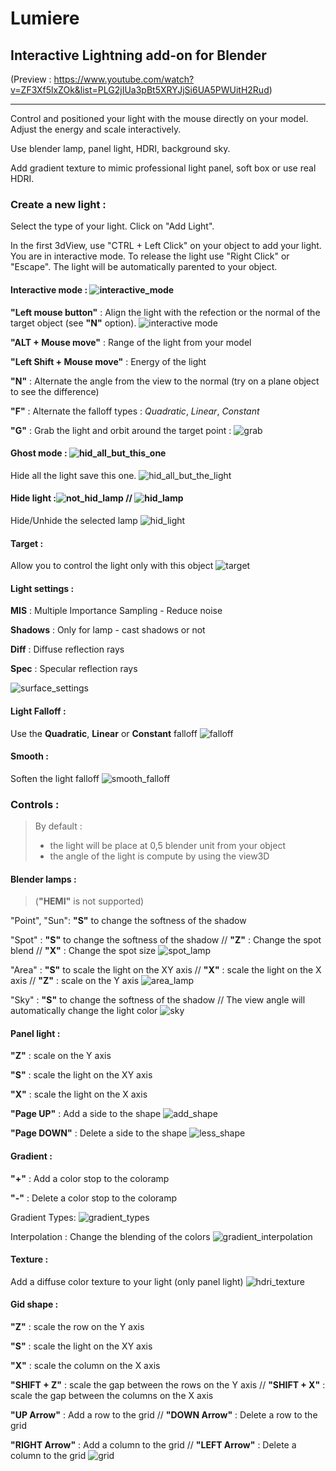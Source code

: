 # Lumiere

## Interactive Lightning add-on for Blender 
(Preview : https://www.youtube.com/watch?v=ZF3Xf5lxZOk&list=PLG2jIUa3pBt5XRYJjSi6UA5PWUitH2Rud)
****
Control and positioned your light with the mouse directly on your model. Adjust the energy and scale interactively.

Use blender lamp, panel light, HDRI, background sky. 

Add gradient texture to mimic professional light panel, soft box or use real HDRI.

### Create a new light :
Select the type of your light. Click on "Add Light". 

In the first 3dView, use "CTRL + Left Click" on your object to add your light. You are in interactive mode. To release the light use "Right Click" or "Escape". The light will be automatically parented to your object.

#### Interactive mode : ![interactive_mode](https://cloud.githubusercontent.com/assets/10100090/12847889/c100eac0-cc16-11e5-8b45-62334a23d06f.png)

**"Left mouse button"** : Align the light with the refection or the normal of the target object (see **"N"** option).
![interactive mode](https://cloud.githubusercontent.com/assets/10100090/12848961/2846ade0-cc1d-11e5-9f37-ee2158d678ae.gif)

**"ALT + Mouse move"** : Range of the light from your model

**"Left Shift + Mouse move"** : Energy of the light

**"N"** : Alternate the angle from the view to the normal (try on a plane object to see the difference)

**"F"** : Alternate the falloff types : *Quadratic*, *Linear*, *Constant*

**"G"** : Grab the light and orbit around the target point :
![grab](https://cloud.githubusercontent.com/assets/10100090/12847098/44bc2d3a-cc11-11e5-90bc-1ebc247e200c.gif)

#### Ghost mode : ![hid_all_but_this_one](https://cloud.githubusercontent.com/assets/10100090/12847858/8a4e8230-cc16-11e5-9ae5-dcff99322653.png)
Hide all the light save this one.
![hid_all_but_the_light](https://cloud.githubusercontent.com/assets/10100090/12847114/5cfc1b4e-cc11-11e5-8a91-963edd456cd8.gif)

#### Hide light :![not_hid_lamp](https://cloud.githubusercontent.com/assets/10100090/12848322/6eac6332-cc19-11e5-825f-ffd3aa9d7f91.png) // ![hid_lamp](https://cloud.githubusercontent.com/assets/10100090/12848324/7086b270-cc19-11e5-8659-a52ad24deb26.png)
Hide/Unhide the selected lamp
![hid_light](https://cloud.githubusercontent.com/assets/10100090/12847118/6085d304-cc11-11e5-8006-fd375703e53f.gif)

#### Target :
Allow you to control the light only with this object
![target](https://cloud.githubusercontent.com/assets/10100090/12847216/f8b8708c-cc11-11e5-9eef-ffd09ea77705.gif)

#### Light settings :
**MIS** : Multiple Importance Sampling - Reduce noise

**Shadows** : Only for lamp - cast shadows or not

**Diff** : Diffuse reflection rays

**Spec** : Specular reflection rays

![surface_settings](https://cloud.githubusercontent.com/assets/10100090/12847186/c49a66de-cc11-11e5-91cf-935706d09447.gif)

#### Light Falloff :
Use the **Quadratic**, **Linear** or **Constant** falloff
![falloff](https://cloud.githubusercontent.com/assets/10100090/12847374/244c7850-cc13-11e5-80d7-6cb41a01c6cb.gif)

#### Smooth :
Soften the light falloff 
![smooth_falloff](https://cloud.githubusercontent.com/assets/10100090/12847369/1987651a-cc13-11e5-851f-df5671225fcc.gif)

### Controls :
>By default :
> - the light will be place at 0,5 blender unit from your object
> - the angle of the light is compute by using the view3D

#### Blender lamps : 
> (**"HEMI"** is not supported)

"Point", "Sun": **"S"** to change the softness of the shadow 

"Spot" : **"S"** to change the softness of the shadow // **"Z"** : Change the spot blend // **"X"** : Change the spot size
![spot_lamp](https://cloud.githubusercontent.com/assets/10100090/12847150/8661f8e6-cc11-11e5-958c-c747f5d324f5.gif)

"Area" : **"S"** to scale the light on the XY axis // **"X"** : scale the light on the X axis // **"Z"** : scale on the Y axis
![area_lamp](https://cloud.githubusercontent.com/assets/10100090/12847078/2cadd996-cc11-11e5-80ae-f95a36ada200.gif)

"Sky" : **"S"** to change the softness of the shadow // The view angle will automatically change the light color
![sky](https://cloud.githubusercontent.com/assets/10100090/12847125/641cd83c-cc11-11e5-812f-d49277f14798.gif)

#### Panel light :

**"Z"** : scale on the Y axis

**"S"** : scale the light on the XY axis

**"X"** : scale the light on the X axis

**"Page UP"** : Add a side to the shape
![add_shape](https://cloud.githubusercontent.com/assets/10100090/12847072/2737a776-cc11-11e5-96d8-88ce0a79b26a.gif)

**"Page DOWN"** : Delete a side to the shape
![less_shape](https://cloud.githubusercontent.com/assets/10100090/12847121/62a2165c-cc11-11e5-981b-cc73516eb048.gif)

#### Gradient :

**"+"** : Add a color stop to the coloramp

**"-"** : Delete a color stop to the coloramp

Gradient Types: 
![gradient_types](https://cloud.githubusercontent.com/assets/10100090/12847101/48792b12-cc11-11e5-9a0d-07988464fead.gif)

Interpolation : Change the blending of the colors
![gradient_interpolation](https://cloud.githubusercontent.com/assets/10100090/12847100/46aabd8c-cc11-11e5-8fb7-e5e69574c3e5.gif)

#### Texture :
Add a diffuse color texture to your light (only panel light)
![hdri_texture](https://cloud.githubusercontent.com/assets/10100090/12847112/598f4da0-cc11-11e5-851d-d34c13d54da7.gif)

#### Gid shape :

**"Z"** : scale the row on the Y axis

**"S"** : scale the light on the XY axis

**"X"** : scale the column on the X axis

**"SHIFT + Z"** : scale the gap between the rows on the Y axis // **"SHIFT + X"** : scale the gap between the columns on the X axis

**"UP Arrow"** : Add a row to the grid // **"DOWN Arrow"** : Delete a row to the grid

**"RIGHT Arrow"** : Add a column to the grid // **"LEFT Arrow"** : Delete a column to the grid
![grid](https://cloud.githubusercontent.com/assets/10100090/12847103/4c457ae8-cc11-11e5-8b02-e4e514f9a57f.gif)
